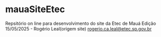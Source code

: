 # mauaSiteEtec
Repsitório on line para desenvolvimento do site da Etec de Mauá
Edição 15/05/2025 - Rogério Leal(origem site)
rogerio.ca.leal@etec.sp.gov.br
